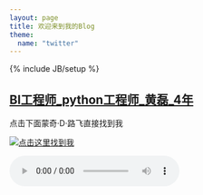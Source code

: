 ```yaml
---
layout: page
title: 欢迎来到我的Blog
theme:
  name: "twitter"
---
```

{% include JB/setup %}


## [BI工程师_python工程师_黄磊_4年](http://halleytl.github.io/resume/BI%E5%B7%A5%E7%A8%8B%E5%B8%88_python%E5%B7%A5%E7%A8%8B%E5%B8%88_%E9%BB%84%E7%A3%8A_4%E5%B9%B4.pdf)

点击下面蒙奇·D·路飞直接找到我

[![点击这里找到我](http://halleytl.github.io/qq.gif)](http://wpa.qq.com/msgrd?V=3&uin=406384832&Site=我的blog&Menu=yes)

<audio controls="controls" height="100" width="100" autoplay loop>
    <source src="blog.mp3" type="audio/mp3" />
    <embed height="100" width="100" src="blog.mp3" />
</audio>





